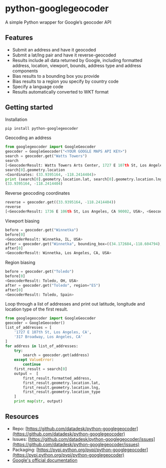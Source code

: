 ```{include} _templates/nav.html
```

# python-googlegeocoder

A simple Python wrapper for Google’s geocoder API

## Features

* Submit an address and have it geocoded
* Submit a lat/lng pair and have it reverse-geocoded
* Results include all data returned by Google, including formatted address, location, viewport, bounds, address type and address components
* Bias results to a bounding box you provide
* Bias results to a region you specify by country code
* Specify a language code
* Results automatically converted to WKT format

## Getting started

Installation

```bash
pip install python-googlegeocoder
```

Geocoding an address

```python
from googlegeocoder import GoogleGeocoder
geocoder = GoogleGeocoder("<YOUR GOOGLE MAPS API KEY>")
search = geocoder.get("Watts Towers")
search
[<GeocoderResult: Watts Towers Arts Center, 1727 E 107th St, Los Angeles, CA 90002-3621, USA>]
search[0].geometry.location
<Coordinates: (33.9395164, -118.2414404)>
print (search[0].geometry.location.lat, search[0].geometry.location.lng)
(33.9395164, -118.2414404)
```

Reverse geocoding coordinates

```python
reverse = geocoder.get((33.9395164, -118.2414404))
reverse
[<GeocoderResult: 1736 E 106th St, Los Angeles, CA 90002, USA>, <GeocoderResult: Watts, Los Angeles, CA, USA>, <GeocoderResult: Los Angeles, CA 90002, USA>, <GeocoderResult: South LA, Los Angeles, CA, USA>, <GeocoderResult: Los Angeles, CA, USA>, <GeocoderResult: Los Angeles, CA, USA>, <GeocoderResult: Los Angeles, California, USA>, <GeocoderResult: California, USA>, <GeocoderResult: United States>]
```

Viewport biasing

```python
before = geocoder.get("Winnetka")
before[0]
<GeocoderResult: Winnetka, IL, USA>
after = geocoder.get("Winnetka", bounding_box=((34.172684,-118.604794), (34.236144,-118.500938)))
after[0]
<GeocoderResult: Winnetka, Los Angeles, CA, USA>
```

Region biasing

```python
before = geocoder.get("Toledo")
before[0]
<GeocoderResult: Toledo, OH, USA>
after = geocoder.get("Toledo", region="ES")
after[0]
<GeocoderResult: Toledo, Spain>
```

Loop through a list of addresses and print out latitude, longitude and location type of the first result.

```python
from googlegeocoder import GoogleGeocoder
geocoder = GoogleGeocoder()
list_of_addresses = [
    '1727 E 107th St, Los Angeles, CA',
    '317 Broadway, Los Angeles, CA'
]
for address in list_of_addresses:
    try:
        search = geocoder.get(address)
    except ValueError:
        continue
    first_result = search[0]
    output =  [
        first_result.formatted_address,
        first_result.geometry.location.lat,
        first_result.geometry.location.lng,
        first_result.geometry.location_type
    ]
    print map(str, output)
```

## Resources

* Repo: [https://github.com/datadesk/python-googlegeocoder](https://github.com/datadesk/python-googlegeocoder)
* Issues: [https://github.com/datadesk/python-googlegeocoder/issues](https://github.com/datadesk/python-googlegeocoder/issues)
* Packaging: [https://pypi.python.org/pypi/python-googlegeocoder](https://pypi.python.org/pypi/python-googlegeocoder)
* [Google's official documentation](http://code.google.com/apis/maps/documentation/geocoding/)
